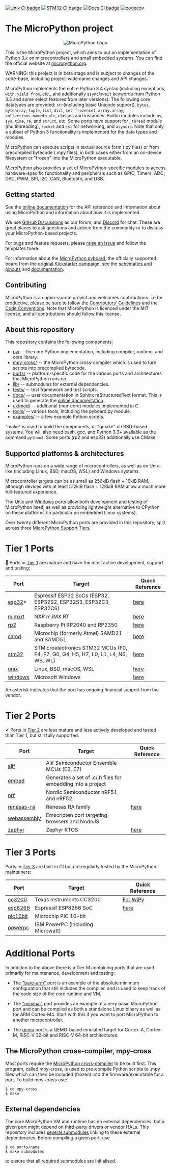 [![Unix CI badge](https://github.com/micropython/micropython/actions/workflows/ports_unix.yml/badge.svg)](https://github.com/micropython/micropython/actions?query=branch%3Amaster+event%3Apush) [![STM32 CI badge](https://github.com/micropython/micropython/actions/workflows/ports_stm32.yml/badge.svg)](https://github.com/micropython/micropython/actions?query=branch%3Amaster+event%3Apush) [![Docs CI badge](https://github.com/micropython/micropython/actions/workflows/docs.yml/badge.svg)](https://docs.micropython.org/) [![codecov](https://codecov.io/gh/micropython/micropython/branch/master/graph/badge.svg?token=I92PfD05sD)](https://codecov.io/gh/micropython/micropython)

The MicroPython project
=======================
<p align="center">
  <img src="https://raw.githubusercontent.com/micropython/micropython/master/logo/upython-with-micro.jpg" alt="MicroPython Logo"/>
</p>

This is the MicroPython project, which aims to put an implementation
of Python 3.x on microcontrollers and small embedded systems.
You can find the official website at [micropython.org](http://www.micropython.org).

WARNING: this project is in beta stage and is subject to changes of the
code-base, including project-wide name changes and API changes.

MicroPython implements the entire Python 3.4 syntax (including exceptions,
`with`, `yield from`, etc., and additionally `async`/`await` keywords from
Python 3.5 and some select features from later versions). The following core
datatypes are provided: `str`(including basic Unicode support), `bytes`,
`bytearray`, `tuple`, `list`, `dict`, `set`, `frozenset`, `array.array`,
`collections.namedtuple`, classes and instances. Builtin modules include
`os`, `sys`, `time`, `re`, and `struct`, etc. Some ports have support for
`_thread` module (multithreading), `socket` and `ssl` for networking, and
`asyncio`. Note that only a subset of Python 3 functionality is implemented
for the data types and modules.

MicroPython can execute scripts in textual source form (.py files) or from
precompiled bytecode (.mpy files), in both cases either from an on-device
filesystem or "frozen" into the MicroPython executable.

MicroPython also provides a set of MicroPython-specific modules to access
hardware-specific functionality and peripherals such as GPIO, Timers, ADC,
DAC, PWM, SPI, I2C, CAN, Bluetooth, and USB.

Getting started
---------------

See the [online documentation](https://docs.micropython.org/) for the API
reference and information about using MicroPython and information about how
it is implemented.

We use [GitHub Discussions](https://github.com/micropython/micropython/discussions)
as our forum, and [Discord](https://discord.gg/RB8HZSAExQ) for chat. These
are great places to ask questions and advice from the community or to discuss your
MicroPython-based projects.

For bugs and feature requests, please [raise an issue](https://github.com/micropython/micropython/issues/new/choose)
and follow the templates there.

For information about the [MicroPython pyboard](https://store.micropython.org/pyb-features),
the officially supported board from the
[original Kickstarter campaign](https://www.kickstarter.com/projects/214379695/micro-python-python-for-microcontrollers),
see the [schematics and pinouts](http://github.com/micropython/pyboard) and
[documentation](https://docs.micropython.org/en/latest/pyboard/quickref.html).

Contributing
------------

MicroPython is an open-source project and welcomes contributions. To be
productive, please be sure to follow the
[Contributors' Guidelines](https://github.com/micropython/micropython/wiki/ContributorGuidelines)
and the [Code Conventions](https://github.com/micropython/micropython/blob/master/CODECONVENTIONS.md).
Note that MicroPython is licenced under the MIT license, and all contributions
should follow this license.

About this repository
---------------------

This repository contains the following components:
- [py/](py/) -- the core Python implementation, including compiler, runtime, and
  core library.
- [mpy-cross/](mpy-cross/) -- the MicroPython cross-compiler which is used to turn scripts
  into precompiled bytecode.
- [ports/](ports/) -- platform-specific code for the various ports and architectures that MicroPython runs on.
- [lib/](lib/) -- submodules for external dependencies.
- [tests/](tests/) -- test framework and test scripts.
- [docs/](docs/) -- user documentation in Sphinx reStructuredText format. This is used to generate the [online documentation](http://docs.micropython.org).
- [extmod/](extmod/) -- additional (non-core) modules implemented in C.
- [tools/](tools/) -- various tools, including the pyboard.py module.
- [examples/](examples/) -- a few example Python scripts.

"make" is used to build the components, or "gmake" on BSD-based systems.
You will also need bash, gcc, and Python 3.3+ available as the command `python3`.
Some ports (rp2 and esp32) additionally use CMake.

Supported platforms & architectures
-----------------------------------

MicroPython runs on a wide range of microcontrollers, as well as on Unix-like
(including Linux, BSD, macOS, WSL) and Windows systems.

Microcontroller targets can be as small as 256kiB flash + 16kiB RAM, although
devices with at least 512kiB flash + 128kiB RAM allow a much more
full-featured experience.

The [Unix](ports/unix) and [Windows](ports/windows) ports allow both
development and testing of MicroPython itself, as well as providing
lightweight alternative to CPython on these platforms (in particular on
embedded Linux systems).

Over twenty different MicroPython ports are provided in this repository,
split across three
[MicroPython Support Tiers](https://docs.micropython.org/en/latest/develop/support_tiers.html).

Tier 1 Ports
============

👑 Ports in [Tier 1](https://docs.micropython.org/en/latest/develop/support_tiers.html)
are mature and have the most active development, support and testing:

| Port                     | Target                                                                                 | Quick Reference                                                      |
|--------------------------|----------------------------------------------------------------------------------------|----------------------------------------------------------------------|
| [esp32](ports/esp32)*    | Espressif ESP32 SoCs (ESP32, ESP32S2, ESP32S3, ESP32C3, ESP32C6)                       | [here](https://docs.micropython.org/en/latest/esp32/quickref.html)   |
| [mimxrt](ports/mimxrt)   | NXP m.iMX RT                                                                           | [here](https://docs.micropython.org/en/latest/mimxrt/quickref.html)  |
| [rp2](ports/rp2)         | Raspberry Pi RP2040 and RP2350                                                         | [here](https://docs.micropython.org/en/latest/rp2/quickref.html)     |
| [samd](ports/samd)       | Microchip (formerly Atmel) SAMD21 and SAMD51                                           | [here](https://docs.micropython.org/en/latest/samd/quickref.html)    |
| [stm32](ports/stm32)     | STMicroelectronics STM32 MCUs (F0, F4, F7, G0, G4, H5, H7, L0, L1, L4, N6, WB, WL)     | [here](https://docs.micropython.org/en/latest/pyboard/quickref.html) |
| [unix](ports/unix)       | Linux, BSD, macOS, WSL                                                                 | [here](https://docs.micropython.org/en/latest/unix/quickref.html)    |
| [windows](ports/windows) | Microsoft Windows                                                                      | [here](https://docs.micropython.org/en/latest/unix/quickref.html)    |

An asterisk indicates that the port has ongoing financial support from the vendor.

Tier 2 Ports
============

✔ Ports in [Tier 2](https://docs.micropython.org/en/latest/develop/support_tiers.html)
are less mature and less actively developed and tested than Tier 1, but
still fully supported:

| Port                             | Target                                                      | Quick Reference                                                         |
|----------------------------------|-------------------------------------------------------------|-------------------------------------------------------------------------|
| [alif](ports/alif)               | Alif Semiconductor Ensemble MCUs (E3, E7)                   |                                                                         |
| [embed](ports/embed)             | Generates a set of .c/.h files for embedding into a project |                                                                         |
| [nrf](ports/nrf)                 | Nordic Semiconductor nRF51 and nRF52                        |                                                                         |
| [renesas-ra](ports/renesas-ra)   | Renesas RA family                                           | [here](https://docs.micropython.org/en/latest/renesas-ra/quickref.html) |
| [webassembly](ports/webassembly) | Emscripten port targeting browsers and NodeJS               |                                                                         |
| [zephyr](ports/zephyr)           | Zephyr RTOS                                                 | [here](https://docs.micropython.org/en/latest/zephyr/quickref.html)     |

Tier 3 Ports
============

Ports in [Tier 3](https://docs.micropython.org/en/latest/develop/support_tiers.html)
are built in CI but not regularly tested by the MicroPython maintainers:

| Port                       | Target                                                            | Quick Reference                                                         |
|----------------------------|-------------------------------------------------------------------|-------------------------------------------------------------------------|
| [cc3200](ports/cc3200)     | Texas Instruments CC3200                                          | [For WiPy](https://docs.micropython.org/en/latest/wipy/quickref.html)   |
| [esp8266](ports/esp8266)   | Espressif ESP8266 SoC                                             | [here](https://docs.micropython.org/en/latest/esp8266/quickref.html)    |
| [pic16bit](ports/pic16bit) | Microchip PIC 16-bit                                              |                                                                         |
| [powerpc](ports/powerpc)   | IBM PowerPC (including Microwatt)                                 |                                                                         |

Additional Ports
================

In addition to the above there is a Tier M containing ports that are used
primarily for maintenance, development and testing:

- The ["bare-arm"](ports/bare-arm) port is an example of the absolute minimum
  configuration that still includes the compiler, and is used to keep track
  of the code size of the core runtime and VM.

- The ["minimal"](ports/minimal) port provides an example of a very basic
  MicroPython port and can be compiled as both a standalone Linux binary as
  well as for ARM Cortex-M4. Start with this if you want to port MicroPython
  to another microcontroller.

- The [qemu](ports/qemu) port is a QEMU-based emulated target for Cortex-A,
  Cortex-M, RISC-V 32-bit and RISC-V 64-bit architectures.

The MicroPython cross-compiler, mpy-cross
-----------------------------------------

Most ports require the [MicroPython cross-compiler](mpy-cross) to be built
first.  This program, called mpy-cross, is used to pre-compile Python scripts
to .mpy files which can then be included (frozen) into the
firmware/executable for a port.  To build mpy-cross use:

    $ cd mpy-cross
    $ make

External dependencies
---------------------

The core MicroPython VM and runtime has no external dependencies, but a given
port might depend on third-party drivers or vendor HALs. This repository
includes [several submodules](lib/) linking to these external dependencies.
Before compiling a given port, use

    $ cd ports/name
    $ make submodules

to ensure that all required submodules are initialised.

